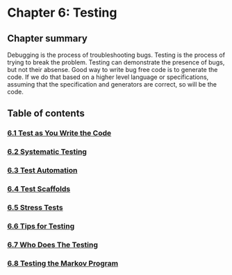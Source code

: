 # Chapter 6: Testing

## Chapter summary
Debugging is the process of troubleshooting bugs. Testing is the process of trying to break the problem.
Testing can demonstrate the presence of bugs, but not their absense.
Good way to write bug free code is to generate the code. If we do that based on a higher level language or specifications, assuming that the specification and generators are correct, so will be the code.

## Table of contents
### [6.1 Test as You Write the Code](6.1-test-as-you-write-the-code)
### [6.2 Systematic Testing](6.2-systematic-testing)
### [6.3 Test Automation](6.3-test-automation)
### [6.4 Test Scaffolds](6.4-test-scaffolds)
### [6.5 Stress Tests](6.5-stress-tests)
### [6.6 Tips for Testing](6.6-tips-for-testing)
### [6.7 Who Does The Testing](6.7-who-does-the-testing)
### [6.8 Testing the Markov Program](6.8-testing-the-markov-program)
